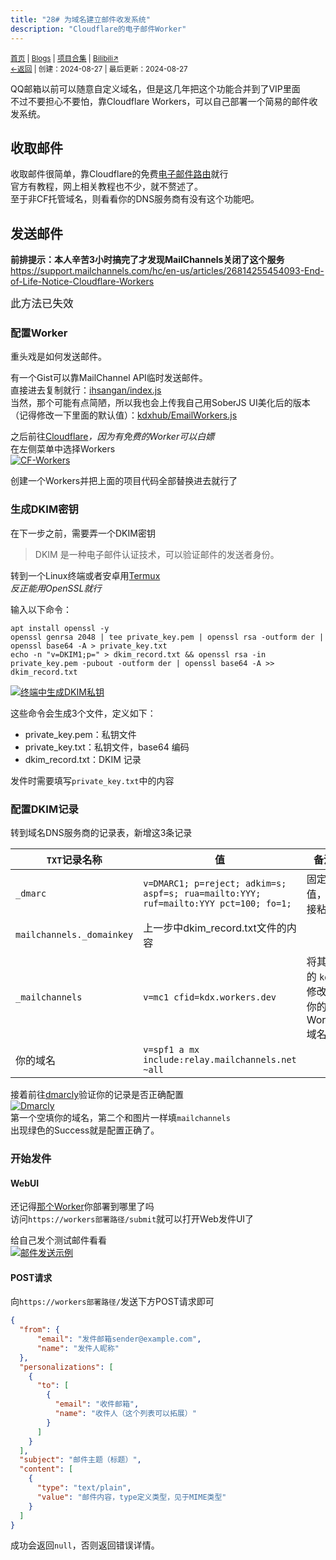 ```yaml
---
title: "28# 为域名建立邮件收发系统"
description: "Cloudflare的电子邮件Worker"
---
```

<small><a href="/">首页</a> | <a href="/blogs">Blogs</a> | <a href="/Project">项目合集</a> | <a href="https://space.bilibili.com/1987247870">Bilibili↗</a><br><a href="../../">←返回</a> | 
创建：2024-08-27 | 最后更新：2024-08-27</small><br>

QQ邮箱以前可以随意自定义域名，但是这几年把这个功能合并到了VIP里面<br>
不过不要担心不要怕，靠Cloudflare Workers，可以自己部署一个简易的邮件收发系统。

## 收取邮件
收取邮件很简单，靠Cloudflare的免费[电子邮件路由](https://developers.cloudflare.com/email-routing/get-started/enable-email-routing/)就行<br>
官方有教程，网上相关教程也不少，就不赘述了。<br>
至于非CF托管域名，则看看你的DNS服务商有没有这个功能吧。

## 发送邮件
**前排提示：本人辛苦3小时搞完了才发现MailChannels关闭了这个服务**<br>
https://support.mailchannels.com/hc/en-us/articles/26814255454093-End-of-Life-Notice-Cloudflare-Workers

<big>此方法已失效</big>
### 配置Worker
重头戏是如何发送邮件。

有一个Gist可以靠MailChannel API临时发送邮件。<br>
直接进去复制就行：[ihsangan/index.js](https://gist.github.com/ihsangan/6111b59b9a7b022b5897d28d8454ad8d)<br>
当然，那个可能有点简陋，所以我也会上传我自己用SoberJS UI美化后的版本（记得修改一下里面的默认值）：[kdxhub/EmailWorkers.js](https://gist.github.com/kdxhub/9965e18e4b8432428cb9f85ae6c50fc8)<br>

之后前往[Cloudflare](//dash.cloudflare.com)_，因为有免费的Worker可以白嫖_<br>
在左侧菜单中选择Workers<br>
[![CF-Workers](https://s21.ax1x.com/2024/08/27/pAk7PyV.md.jpg)](https://s21.ax1x.com/2024/08/27/pAk7PyV.jpg)

创建一个Workers并把上面的项目代码全部替换进去就行了<br>

### 生成DKIM密钥
在下一步之前，需要弄一个DKIM密钥<br>

> DKIM 是一种电子邮件认证技术，可以验证邮件的发送者身份。

转到一个Linux终端或者安卓用[Termux](//termux.dev)<br>
_反正能用OpenSSL就行_<br>

输入以下命令：
```shell
apt install openssl -y
openssl genrsa 2048 | tee private_key.pem | openssl rsa -outform der | openssl base64 -A > private_key.txt
echo -n "v=DKIM1;p=" > dkim_record.txt && openssl rsa -in private_key.pem -pubout -outform der | openssl base64 -A >> dkim_record.txt
```

[![终端中生成DKIM私钥](https://s21.ax1x.com/2024/08/27/pAkTE8I.md.jpg)](https://s21.ax1x.com/2024/08/27/pAkTE8I.jpg)

这些命令会生成3个文件，定义如下：
* private_key.pem：私钥文件
* private_key.txt：私钥文件，base64 编码
* dkim_record.txt：DKIM 记录

发件时需要填写`private_key.txt`中的内容

### 配置DKIM记录
转到域名DNS服务商的记录表，新增这3条记录

| `TXT`记录名称 | 值 | 备注 |
|-|--|---|
| `_dmarc` | `v=DMARC1; p=reject; adkim=s; aspf=s; rua=mailto:YYY; ruf=mailto:YYY pct=100; fo=1;` | 固定值，直接粘贴 |
| `mailchannels._domainkey` | 上一步中dkim_record.txt文件的内容 |  |
| `_mailchannels` | `v=mc1 cfid=kdx.workers.dev` | 将其中的 `kdx` 修改为你的 Worker 域名称 |
| 你的域名 | `v=spf1 a mx include:relay.mailchannels.net ~all` |  |

接着前往[dmarcly](https://dmarcly.com/tools/dkim-record-checker)验证你的记录是否正确配置<br>
[![Dmarcly](https://s21.ax1x.com/2024/08/27/pAk74mT.jpg)](https://s21.ax1x.com/2024/08/27/pAk74mT.jpg)<br>
第一个空填你的域名，第二个和图片一样填`mailchannels`<br>
出现绿色的Success就是配置正确了。

### 开始发件
#### WebUI
还记得[那个Worker](#配置Worker)你部署到哪里了吗<br>
访问`https://workers部署路径/submit`就可以打开Web发件UI了

给自己发个测试邮件看看<br>
[![邮件发送示例](https://s21.ax1x.com/2024/08/27/pAkHQ9s.md.jpg)](https://s21.ax1x.com/2024/08/27/pAkHQ9s.jpg)

#### POST请求
向`https://workers部署路径/`发送下方POST请求即可

```json
{
  "from": {
      "email": "发件邮箱sender@example.com",
      "name": "发件人昵称"
  },
  "personalizations": [
    {
      "to": [
        {
          "email": "收件邮箱",
          "name": "收件人（这个列表可以拓展）"
        }
      ]
    }
  ],
  "subject": "邮件主题（标题）",
  "content": [
    {
      "type": "text/plain",
      "value": "邮件内容，type定义类型，见于MIME类型"
    }
  ]
}
```
成功会返回`null`，否则返回错误详情。